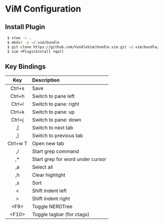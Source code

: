 # ViM Configuration

## Install Plugin
```bash
 $ stow -v .
 $ mkdir -p ~/.vim/bundle
 $ git clone https://github.com/VundleVim/Vundle.vim.git ~/.vim/bundle/Vundle.vim
 $ vim +PluginInstall +qall
 ```

## Key Bindings
| Key | Description |
| :---: | :---  |
| Ctrl+s    | Save |
| Ctrl+h    | Switch to pane left |
| Ctrl+l    | Switch to pane: right |
| Ctrl+k    | Switch to pane: up |
| Ctrl+j    | Switch to pane: down |
| ,[        | Switch to next tab |
| ,]        | Switch to previous tab |
| Ctrl+w T  | Open new tab |
| ,/        | Start grep command |
| ,\*       | Start grep for word under cursor |
| ,a        | Select all |
| ,h        | Clear highlight |
| ,s        | Sort |
| <         | Shift indent left |
| >         | Shift indent right |
| \<F9\>    | Toggle NERDTree |
| \<F10\>   | Toggle tagbar (for ctags) |



